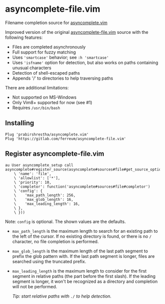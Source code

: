 # asyncomplete-file.vim

Filename completion source for [asyncomplete.vim](https://github.com/prabirshrestha/asyncomplete.vim)

Improved version of the original
[asyncomplete-file.vim](https://github.com/prabirshrestha/asyncomplete-file.vim)
source with the following features:

- Files are completed asynchronously
- Full support for fuzzy matching
- Uses `'smartcase'` behavior; see `:h 'smartcase'`
- Uses `'isfname'` option for detection, but also works on paths containing
  unusual characters
- Detection of shell-escaped paths
- Appends '/' to directories to help traversing paths

There are additional limitations:

- Not supported on MS-Windows
- Only Vim8+ supported for now (see #1)
- Requires `/usr/bin/bash`

## Installing

```vim
Plug 'prabirshrestha/asyncomplete.vim'
Plug 'https://gitlab.com/ferreum/asyncomplete-file.vim'
```

## Register asyncomplete-file.vim

```vim
au User asyncomplete_setup call asyncomplete#register_source(asyncomplete#sources#file#get_source_options({
    \ 'name': 'file',
    \ 'allowlist': ['*'],
    \ 'priority': 10,
    \ 'completor': function('asyncomplete#sources#file#completor')
    \ 'config': {
    \    'max_path_length': 256,
    \    'max_glob_length': 16,
    \    'max_leading_length': 16,
    \ },
    \ }))
```

Note: `config` is optional. The shown values are the defaults.
- `max_path_length` is the maximum length to search for an existing path to the
  left of the cursor. If no existing directory is found, or there is no `/`
  character, no file completion is performed.
- `max_glob_length` is the maximum length of the last path segment to prefix
  the glob pattern with. If the last path segment is longer, files are searched
  using the truncated prefix.
- `max_leading_length` is the maximum length to consider for the first segment
  in relative paths (the part before the first slash). If the leading segment
  is longer, it won't be recognized as a directory and completion will not be
  performed.

  _Tip: start relative paths with `./` to help detection._
